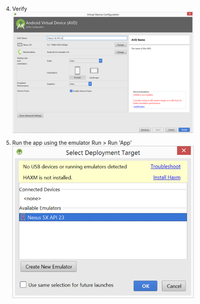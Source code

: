 4) Verify 
![](.guides/img/15AVDFinish.png)

5) Run the app using the emulator
Run > Run 'App'
![](.guides/img/16deploymentTarget.png)